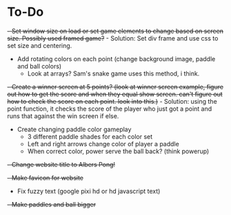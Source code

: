 # To-Do
~~- Set window size on load or set game elements to change based on screen size. Possibly used framed game?~~
    - Solution: Set div frame and use css to set size and centering.
    
- Add rotating colors on each point (change background image, paddle and ball colors)
    - Look at arrays? Sam's snake game uses this method, i think.
    
~~- Create a winner screen at 5 points? (look at winner screen example, figure out how to get the score and when they equal show screen. can't figure out how to check the score on each point. look into this.)~~
    - Solution: using the point function, it checks the score of the player who just got a point and runs that against the win screen if else.
    
- Create changing paddle color gameplay
    - 3 different paddle shades for each color set
    - Left and right arrows change color of player a paddle
    - When correct color, power serve the ball back? (think powerup)
    
~~- Change website title to Albers Pong!~~

~~- Make favicon for website~~

- Fix fuzzy text (google pixi hd or hd javascript text)

~~- Make paddles and ball bigger~~

